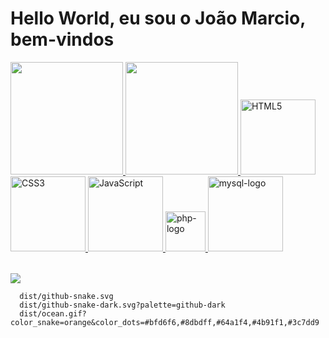# Hello World, eu sou o João Marcio, bem-vindos

<table>
  <a href="https://github.com/JMAdF">
  <img height="180em" src="https://github-readme-stats.vercel.app/api?username=JMAdF&show_icons=true&theme=tokyonight&include_all_commits=true&count_private=true"/>
   <img height="180em" src="https://github-readme-stats.vercel.app/api/top-langs/?username=JMAdF&layout=compact&langs_count=6&theme=tokyonight"/>
  <img src="https://img.icons8.com/color/2x/html-5.png" width="120" alt="HTML5">
  <img src="https://img.icons8.com/color/2x/css3.png" width="120" alt="CSS3">
  <img src="https://static.vecteezy.com/system/resources/previews/027/127/560/non_2x/javascript-logo-javascript-icon-transparent-free-png.png" width="120" alt="JavaScript">
  <img width="64" height="64" src="https://img.icons8.com/wired/64/000000/php-logo.png" alt="php-logo"/>
  <img width="120" height="120" src="https://img.icons8.com/color/120/mysql-logo.png" alt="mysql-logo"/>
    
</table>

<div> 
  <a href="https://www.linkedin.com/in/joaomarcioaf/" target="_blank"><img src="https://img.shields.io/badge/-LinkedIn-%230077B5?style=for-the-badge&logo=linkedin&logoColor=white" target="_blank"></a> 
</div>


      dist/github-snake.svg
      dist/github-snake-dark.svg?palette=github-dark
      dist/ocean.gif?color_snake=orange&color_dots=#bfd6f6,#8dbdff,#64a1f4,#4b91f1,#3c7dd9
